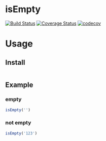 # isEmpty

[![Build Status](https://travis-ci.org/SangHakLee/isEmpty.svg?branch=master)](https://travis-ci.org/SangHakLee/isEmpty)
[![Coverage Status](https://coveralls.io/repos/github/SangHakLee/isEmpty/badge.svg?branch=master)](https://coveralls.io/github/SangHakLee/isEmpty?branch=master)
[![codecov](https://codecov.io/gh/SangHakLee/isEmpty/branch/master/graph/badge.svg)](https://codecov.io/gh/SangHakLee/isEmpty)

# Usage

## Install
```bash

```

## Example
### empty
```javascript
isEmpty('')
```

### not empty
```javascript
isEmpty('123')
```

